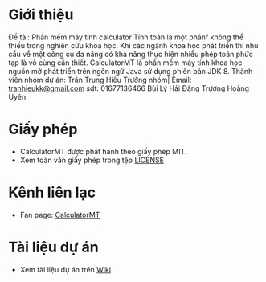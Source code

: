 # Giới thiệu
Đề tài: Phần mềm máy tính calculator
Tính toán là một phânf không thể thiếu trong nghiên cứu khoa học. Khi các ngành khoa học phát triển thì nhu cầu về một công cụ đa năng có khả năng thực hiện nhiều phép toán phức tạp là vô cùng cần thiết.
CalculatorMT là phần mềm máy tính khoa học nguồn mở phát triển trên ngôn ngữ Java sử dụng phiên bản JDK 8.
﻿Thành viên nhóm dự án:
Trần Trung Hiếu	  Trưởng nhóm|  Email: tranhieukk@gmail.com sdt: 01677136466
Bùi Lý Hải Đăng
Trương Hoàng Uyên



# Giấy phép
* CalculatorMT  được phát hành theo giấy phép MIT.
* Xem toàn văn giấy phép trong tệp [LICENSE](LICENSE)

# Kênh liên lạc

* Fan page: [CalculatorMT](https://www.facebook.com/Calculatormt-484613765210615/)

# Tài liệu dự án
* Xem tài liệu dự án trên [Wiki](https://github.com/CookiesTCU/doc/wiki)
